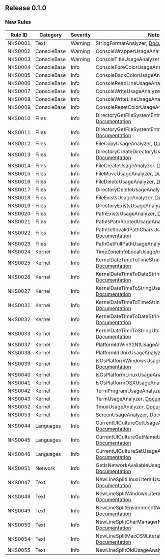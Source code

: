 ## Release 0.1.0

### New Rules

Rule ID | Category | Severity | Notes
--------|----------|----------|-------
NKS0001 | Text | Warning | StringFormatAnalyzer, [Documentation](https://aptivi.gitbook.io/aptivi/nitrocid-ks-manual/advanced-and-power-users/kernel-modifications/analyzer-diagnostics/text-nks0001)
NKS0002 | ConsoleBase | Warning | ConsoleWrapperUsageAnalyzer, [Documentation](https://aptivi.gitbook.io/aptivi/nitrocid-ks-manual/advanced-and-power-users/kernel-modifications/analyzer-diagnostics/consolebase-nks0002)
NKS0003 | ConsoleBase | Warning | ConsoleTitleUsageAnalyzer, [Documentation](https://aptivi.gitbook.io/aptivi/nitrocid-ks-manual/advanced-and-power-users/kernel-modifications/analyzer-diagnostics/consolebase-nks0003)
NKS0004 | ConsoleBase | Info | ConsoleForeColorUsageAnalyzer, [Documentation](https://aptivi.gitbook.io/aptivi/nitrocid-ks-manual/advanced-and-power-users/kernel-modifications/analyzer-diagnostics/consolebase-nks0004)
NKS0005 | ConsoleBase | Info | ConsoleBackColorUsageAnalyzer, [Documentation](https://aptivi.gitbook.io/aptivi/nitrocid-ks-manual/advanced-and-power-users/kernel-modifications/analyzer-diagnostics/consolebase-nks0005)
NKS0006 | ConsoleBase | Info | ConsoleReadLineUsageAnalyzer, [Documentation](https://aptivi.gitbook.io/aptivi/nitrocid-ks-manual/advanced-and-power-users/kernel-modifications/analyzer-diagnostics/consolebase-nks0006)
NKS0007 | ConsoleBase | Info | ConsoleWriteUsageAnalyzer, [Documentation](https://aptivi.gitbook.io/aptivi/nitrocid-ks-manual/advanced-and-power-users/kernel-modifications/analyzer-diagnostics/consolebase-nks0007)
NKS0008 | ConsoleBase | Info | ConsoleWriteLineUsageAnalyzer, [Documentation](https://aptivi.gitbook.io/aptivi/nitrocid-ks-manual/advanced-and-power-users/kernel-modifications/analyzer-diagnostics/consolebase-nks0008)
NKS0009 | ConsoleBase | Info | ConsoleResetColorUsageAnalyzer, [Documentation](https://aptivi.gitbook.io/aptivi/nitrocid-ks-manual/advanced-and-power-users/kernel-modifications/analyzer-diagnostics/consolebase-nks0009)
NKS0010 | Files | Info | DirectoryGetFileSystemEntriesUsageAnalyzer, [Documentation](https://aptivi.gitbook.io/aptivi/nitrocid-ks-manual/advanced-and-power-users/kernel-modifications/analyzer-diagnostics/files-nks0010)
NKS0011 | Files | Info | DirectoryGetFileSystemEntriesAltUsageAnalyzer, [Documentation](https://aptivi.gitbook.io/aptivi/nitrocid-ks-manual/advanced-and-power-users/kernel-modifications/analyzer-diagnostics/files-nks0011)
NKS0012 | Files | Info | FileCopyUsageAnalyzer, [Documentation](https://aptivi.gitbook.io/aptivi/nitrocid-ks-manual/advanced-and-power-users/kernel-modifications/analyzer-diagnostics/files-nks0012)
NKS0013 | Files | Info | DirectoryCreateDirectoryUsageAnalyzer, [Documentation](https://aptivi.gitbook.io/aptivi/nitrocid-ks-manual/advanced-and-power-users/kernel-modifications/analyzer-diagnostics/files-nks0013)
NKS0014 | Files | Info | FileCreateUsageAnalyzer, [Documentation](https://aptivi.gitbook.io/aptivi/nitrocid-ks-manual/advanced-and-power-users/kernel-modifications/analyzer-diagnostics/files-nks0014)
NKS0015 | Files | Info | FileMoveUsageAnalyzer, [Documentation](https://aptivi.gitbook.io/aptivi/nitrocid-ks-manual/advanced-and-power-users/kernel-modifications/analyzer-diagnostics/files-nks0015)
NKS0016 | Files | Info | FileDeleteUsageAnalyzer, [Documentation](https://aptivi.gitbook.io/aptivi/nitrocid-ks-manual/advanced-and-power-users/kernel-modifications/analyzer-diagnostics/files-nks0016)
NKS0017 | Files | Info | DirectoryDeleteUsageAnalyzer, [Documentation](https://aptivi.gitbook.io/aptivi/nitrocid-ks-manual/advanced-and-power-users/kernel-modifications/analyzer-diagnostics/files-nks0017)
NKS0018 | Files | Info | FileExistsUsageAnalyzer, [Documentation](https://aptivi.gitbook.io/aptivi/nitrocid-ks-manual/advanced-and-power-users/kernel-modifications/analyzer-diagnostics/files-nks0018)
NKS0019 | Files | Info | DirectoryExistsUsageAnalyzer, [Documentation](https://aptivi.gitbook.io/aptivi/nitrocid-ks-manual/advanced-and-power-users/kernel-modifications/analyzer-diagnostics/files-nks0019)
NKS0020 | Files | Info | PathExistsUsageAnalyzer, [Documentation](https://aptivi.gitbook.io/aptivi/nitrocid-ks-manual/advanced-and-power-users/kernel-modifications/analyzer-diagnostics/files-nks0020)
NKS0021 | Files | Info | PathIsPathRootedUsageAnalyzer, [Documentation](https://aptivi.gitbook.io/aptivi/nitrocid-ks-manual/advanced-and-power-users/kernel-modifications/analyzer-diagnostics/files-nks0021)
NKS0022 | Files | Info | PathGetInvalidPathCharsUsageAnalyzer, [Documentation](https://aptivi.gitbook.io/aptivi/nitrocid-ks-manual/advanced-and-power-users/kernel-modifications/analyzer-diagnostics/files-nks0022)
NKS0023 | Files | Info | PathGetFullPathUsageAnalyzer, [Documentation](https://aptivi.gitbook.io/aptivi/nitrocid-ks-manual/advanced-and-power-users/kernel-modifications/analyzer-diagnostics/files-nks0023)
NKS0024 | Kernel | Info | TimeZoneInfoLocalUsageAnalyzer, [Documentation](https://aptivi.gitbook.io/aptivi/nitrocid-ks-manual/advanced-and-power-users/kernel-modifications/analyzer-diagnostics/kernel-nks0024)
NKS0025 | Kernel | Info | KernelDateTimeToTimeStringUsageAnalyzer, [Documentation](https://aptivi.gitbook.io/aptivi/nitrocid-ks-manual/advanced-and-power-users/kernel-modifications/analyzer-diagnostics/kernel-nks0025)
NKS0026 | Kernel | Info | KernelDateTimeToDateStringUsageAnalyzer, [Documentation](https://aptivi.gitbook.io/aptivi/nitrocid-ks-manual/advanced-and-power-users/kernel-modifications/analyzer-diagnostics/kernel-nks0026)
NKS0027 | Kernel | Info | KernelDateTimeToStringUsageAnalyzer, [Documentation](https://aptivi.gitbook.io/aptivi/nitrocid-ks-manual/advanced-and-power-users/kernel-modifications/analyzer-diagnostics/kernel-nks0027)
NKS0031 | Kernel | Info | KernelDateTimeToTimeStringUtcUsageAnalyzer, [Documentation](https://aptivi.gitbook.io/aptivi/nitrocid-ks-manual/advanced-and-power-users/kernel-modifications/analyzer-diagnostics/kernel-nks0031)
NKS0032 | Kernel | Info | KernelDateTimeToDateStringUtcUsageAnalyzer, [Documentation](https://aptivi.gitbook.io/aptivi/nitrocid-ks-manual/advanced-and-power-users/kernel-modifications/analyzer-diagnostics/kernel-nks0032)
NKS0033 | Kernel | Info | KernelDateTimeToStringUtcUsageAnalyzer, [Documentation](https://aptivi.gitbook.io/aptivi/nitrocid-ks-manual/advanced-and-power-users/kernel-modifications/analyzer-diagnostics/kernel-nks0033)
NKS0037 | Kernel | Info | PlatformIdWin32NtUsageAnalyzer, [Documentation](https://aptivi.gitbook.io/aptivi/nitrocid-ks-manual/advanced-and-power-users/kernel-modifications/analyzer-diagnostics/kernel-nks0037)
NKS0038 | Kernel | Info | PlatformIdUnixUsageAnalyzer, [Documentation](https://aptivi.gitbook.io/aptivi/nitrocid-ks-manual/advanced-and-power-users/kernel-modifications/analyzer-diagnostics/kernel-nks0038)
NKS0039 | Kernel | Info | IsOsPlatformWindowsUsageAnalyzer, [Documentation](https://aptivi.gitbook.io/aptivi/nitrocid-ks-manual/advanced-and-power-users/kernel-modifications/analyzer-diagnostics/kernel-nks0039)
NKS0040 | Kernel | Info | IsOsPlatformLinuxUsageAnalyzer, [Documentation](https://aptivi.gitbook.io/aptivi/nitrocid-ks-manual/advanced-and-power-users/kernel-modifications/analyzer-diagnostics/kernel-nks0040)
NKS0041 | Kernel | Info | IsOsPlatformOSXUsageAnalyzer, [Documentation](https://aptivi.gitbook.io/aptivi/nitrocid-ks-manual/advanced-and-power-users/kernel-modifications/analyzer-diagnostics/kernel-nks0041)
NKS0042 | Kernel | Info | TermProgramUsageAnalyzer, [Documentation](https://aptivi.gitbook.io/aptivi/nitrocid-ks-manual/advanced-and-power-users/kernel-modifications/analyzer-diagnostics/kernel-nks0042)
NKS0043 | Kernel | Info | TermUsageAnalyzer, [Documentation](https://aptivi.gitbook.io/aptivi/nitrocid-ks-manual/advanced-and-power-users/kernel-modifications/analyzer-diagnostics/kernel-nks0043)
NKS0052 | Kernel | Info | TmuxUsageAnalyzer, [Documentation](https://aptivi.gitbook.io/aptivi/nitrocid-ks-manual/advanced-and-power-users/kernel-modifications/analyzer-diagnostics/kernel-nks0052)
NKS0053 | Kernel | Info | ScreenUsageAnalyzer, [Documentation](https://aptivi.gitbook.io/aptivi/nitrocid-ks-manual/advanced-and-power-users/kernel-modifications/analyzer-diagnostics/kernel-nks0053)
NKS0044 | Languages | Info | CurrentUICultureGetUsageAnalyzer, [Documentation](https://aptivi.gitbook.io/aptivi/nitrocid-ks-manual/advanced-and-power-users/kernel-modifications/analyzer-diagnostics/languages-nks0044)
NKS0045 | Languages | Info | CurrentUICultureGetNameUsageAnalyzer, [Documentation](https://aptivi.gitbook.io/aptivi/nitrocid-ks-manual/advanced-and-power-users/kernel-modifications/analyzer-diagnostics/languages-nks0045)
NKS0046 | Languages | Info | CurrentUICultureSetUsageAnalyzer, [Documentation](https://aptivi.gitbook.io/aptivi/nitrocid-ks-manual/advanced-and-power-users/kernel-modifications/analyzer-diagnostics/languages-nks0046)
NKS0051 | Network | Info | GetIsNetworkAvailableUsageAnalyzer, [Documentation](https://aptivi.gitbook.io/aptivi/nitrocid-ks-manual/advanced-and-power-users/kernel-modifications/analyzer-diagnostics/network-nks0051)
NKS0047 | Text | Info | NewLineSplitLinuxLiteralUsageAnalyzer, [Documentation](https://aptivi.gitbook.io/aptivi/nitrocid-ks-manual/advanced-and-power-users/kernel-modifications/analyzer-diagnostics/text-nks0047)
NKS0048 | Text | Info | NewLineSplitWindowsLiteralUsageAnalyzer, [Documentation](https://aptivi.gitbook.io/aptivi/nitrocid-ks-manual/advanced-and-power-users/kernel-modifications/analyzer-diagnostics/text-nks0048)
NKS0049 | Text | Info | NewLineSplitEnvironmentNewLineUsageAnalyzer, [Documentation](https://aptivi.gitbook.io/aptivi/nitrocid-ks-manual/advanced-and-power-users/kernel-modifications/analyzer-diagnostics/text-nks0049)
NKS0050 | Text | Info | NewLineSplitCharManagerNewLineUsageAnalyzer, [Documentation](https://aptivi.gitbook.io/aptivi/nitrocid-ks-manual/advanced-and-power-users/kernel-modifications/analyzer-diagnostics/text-nks0050)
NKS0054 | Text | Info | NewLineSplitMacOS9LiteralUsageAnalyzer, [Documentation](https://aptivi.gitbook.io/aptivi/nitrocid-ks-manual/advanced-and-power-users/kernel-modifications/analyzer-diagnostics/text-nks0054)
NKS0055 | Text | Info | NewLineSplitOldUsageAnalyzer, [Documentation](https://aptivi.gitbook.io/aptivi/nitrocid-ks-manual/advanced-and-power-users/kernel-modifications/analyzer-diagnostics/text-nks0055)
